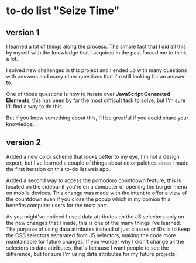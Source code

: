# to-do list "Seize Time"

## version 1

I learned a lot of things along the process. The simple fact that I did all this by myself with the knowledge that I acquired in the past forced me to think a lot.

I solved new challenges in this project and I ended up with many questions with answers and many other questions that I'm still looking for an answer to.

One of those questions Is how to iterate over **JavaScript Generated Elements**, this has been by far the most difficult task to solve, but I'm sure I'll find a way to do this.

But if you know something about this, I'll be greatful if you could share your knowledge.

## version 2

Added a new color scheme that looks better to my eye, I'm not a design expert, but I've learned a couple of things about color palettes since I made the first iteration on this to-do list web app.

Added a second way to access the pomodoro countdown feature, this is located on the sidebar if you're on a computer or opening the burger menu on mobile devices. This change was made with the intent to offer a view of the countdown even if you close the popup which in my opinion this benefits computer users for the most part.

As you might've noticed I used data attributes on the JS selectors only on the new changes that I made, this is one of the many things I've learned. The purpose of using data attributes instead of just classes or IDs is to keep the CSS selectors separated from JS selectors, making the code more maintainable for future changes. If you wonder why I didn't change all the selectors to data attributes, that's because I want people to see the difference, but for sure I'm using data attributes for my future projects.
